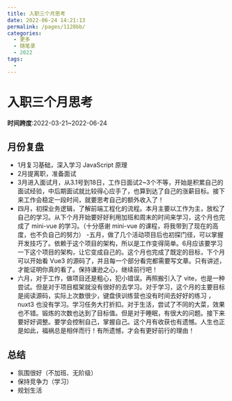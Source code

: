 ```yaml
---
title: 入职三个月思考
date: 2022-06-24 14:21:13
permalink: /pages/1128bb/
categories:
  - 更多
  - 随笔录
  - 2022
tags:
  - 
---
```


# 入职三个月思考

**时间跨度**:2022-03-21~2022-06-24

## 月份复盘

- 1月复习基础，深入学习 JavaScript 原理
- 2月提离职，准备面试
- 3月进入面试月，从3.1号到18日，工作日面试2~3个不等，开始是积累自己的面试经验，中后期面试就比较得心应手了，也算到达了自己的涨薪目标。接下来工作会稳定一段时间，就要思考自己的额外收入了！
- 四月，初探业务逻辑，了解前端工程化的流程。本月主要以工作为主，放松了自己的学习。从下个月开始要好好利用加班和周末的时间来学习，这个月也完成了 mini-vue 的学习。（十分感谢 mini-vue 的课程，将我带到了现在的高度，也不负自己的努力）
-五月，做了几个活动项目后也初探门径，可以掌握开发技巧了。依赖于这个项目的架构，所以是工作变得简单。6月应该要学习一下这个项目的架构，让它变成自己的。这个月也完成了既定的目标，下个月可以开始看 Vue3 的源码了，并且每一个部分看完都需要写文章。只有讲述，才能证明你真的看了。保持谦逊之心，继续前行吧！
- 六月，对于工作，做项目还是粗心，犯小错误。再照搬引入了 vite，也是一种尝试。但是对于项目框架就没有很好的去学习。对于学习，这个月的主要目标是阅读源码，实际上次数很少，键盘侠训练营也没有时间去好好的练习 ，nuxt3 也没有学习。学习任务大打折扣。对于生活，尝试了不同的大菜，效果也不错。锻炼的次数也达到了目标值。但是对于睡眠，有很大的问题。接下来要好好调整。要学会控制自己，掌握自己。这个月有收获也有遗憾。人生也正是如此，福祸总是相伴而行！有所遗憾，才会有更好前行的理由！

## 总结

- 氛围很好（不加班、无阶级）
- 保持竞争力（学习）
- 规划生活